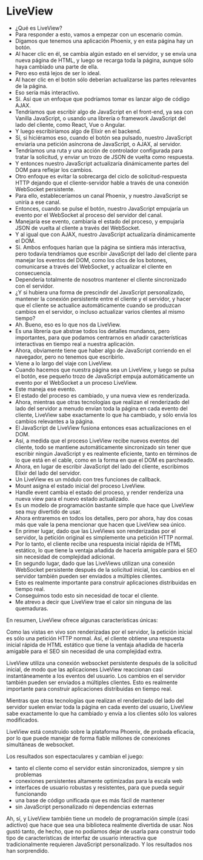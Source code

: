 # LiveView

- ¿Qué es LiveView?
- Para responder a esto, vamos a empezar con un escenario común.
- Digamos que tenemos una aplicación Phoenix, y en esta página hay un botón.
- Al hacer clic en él, se cambia algún estado en el servidor, y se envía una nueva página de HTML, y luego se recarga toda la página, aunque sólo haya cambiado una parte de ella.
- Pero eso está lejos de ser lo ideal.
- Al hacer clic en el botón sólo deberían actualizarse las partes relevantes de la página.
- Eso sería más interactivo.
- Sí. Así que un enfoque que podríamos tomar es lanzar algo de código AJAX.
- Tendríamos que escribir algo de JavaScript en el front-end, ya sea con Vanilla JavaScript, o usando una librería o framework JavaScript del lado del cliente, como React, Vue o Angular.
- Y luego escribiríamos algo de Elixir en el backend.
- Sí, si hiciéramos eso, cuando el botón sea pulsado, nuestro JavaScript enviaría una petición asíncrona de JavaScript, o AJAX, al servidor.
- Tendríamos una ruta y una acción de controlador configurada para tratar la solicitud, y enviar un trozo de JSON de vuelta como respuesta.
- Y entonces nuestro JavaScript actualizaría dinámicamente partes del DOM para reflejar los cambios.
- Otro enfoque es evitar la sobrecarga del ciclo de solicitud-respuesta HTTP dejando que el cliente-servidor hable a través de una conexión WebSocket persistente.
- Para ello, estableceríamos un canal Phoenix, y nuestro JavaScript se uniría a ese canal.
- Entonces, cuando se pulse el botón, nuestro JavaScript empujaría un evento por el WebSocket al proceso del servidor del canal.
- Manejaría ese evento, cambiaría el estado del proceso, y empujaría JSON de vuelta al cliente a través del WebSocket.
- Y al igual que con AJAX, nuestro JavaScript actualizaría dinámicamente el DOM.
- Sí. Ambos enfoques harían que la página se sintiera más interactiva, pero todavía tendríamos que escribir JavaScript del lado del cliente para manejar los eventos del DOM, como los clics de los botones, comunicarse a través del WebSocket, y actualizar el cliente en consecuencia.
- Dependería totalmente de nosotros mantener el cliente sincronizado con el servidor.
- ¿Y si hubiera una forma de prescindir del JavaScript personalizado, mantener la conexión persistente entre el cliente y el servidor, y hacer que el cliente se actualice automáticamente cuando se produzcan cambios en el servidor, o incluso actualizar varios clientes al mismo tiempo?
- Ah. Bueno, eso es lo que nos da LiveView.
- Es una librería que abstrae todos los detalles mundanos, pero importantes, para que podamos centrarnos en añadir características interactivas en tiempo real a nuestra aplicación.
- Ahora, obviamente tiene que haber algo de JavaScript corriendo en el navegador, pero no tenemos que escribirlo.
- Viene a lo largo del viaje con LiveView.
- Cuando hacemos que nuestra página sea un LiveView, y luego se pulsa el botón, ese pequeño trozo de JavaScript empuja automáticamente un evento por el WebSocket a un proceso LiveView.
- Este maneja ese evento.
- El estado del proceso es cambiado, y una nueva view es renderizada. 
- Ahora, mientras que otras tecnologías que realizan el renderizado del lado del servidor a menudo envían toda la página en cada evento del cliente, LiveView sabe exactamente lo que ha cambiado, y sólo envía los cambios relevantes a la página.
- El JavaScript de LiveView fusiona entonces esas actualizaciones en el DOM.
- Así, a medida que el proceso LiveView recibe nuevos eventos del cliente, todo se mantiene automáticamente sincronizado sin tener que escribir ningún JavaScript y es realmente eficiente, tanto en términos de lo que está en el cable, como en la forma en que el DOM es parcheado.
- Ahora, en lugar de escribir JavaScript del lado del cliente, escribimos Elixir del lado del servidor.
- Un LiveView es un módulo con tres funciones de callback.
- Mount asigna el estado inicial del proceso LiveView.
- Handle event cambia el estado del proceso, y render renderiza una nueva view para el nuevo estado actualizado.
- Es un modelo de programación bastante simple que hace que LiveView sea muy divertido de usar.
- Ahora entraremos en todos los detalles, pero por ahora, hay dos cosas más que vale la pena mencionar que hacen que LiveView sea único.
- En primer lugar, dado que las LiveViews son renderizadas por el servidor, la petición original es simplemente una petición HTTP normal.
- Por lo tanto, el cliente recibe una respuesta inicial rápida de HTML estático, lo que tiene la ventaja añadida de hacerla amigable para el SEO sin necesidad de complejidad adicional.
- En segundo lugar, dado que las LiveViews utilizan una conexión WebSocket persistente después de la solicitud inicial, los cambios en el servidor también pueden ser enviados a múltiples clientes.
- Esto es realmente importante para construir aplicaciones distribuidas en tiempo real.
- Conseguimos todo esto sin necesidad de tocar el cliente.
- Me atrevo a decir que LiveView trae el calor sin ninguna de las quemaduras.

En resumen, LiveView ofrece algunas características únicas:

Como las vistas en vivo son renderizadas por el servidor, la petición inicial es sólo una petición HTTP normal. Así, el cliente obtiene una respuesta inicial rápida de HTML estático que tiene la ventaja añadida de hacerla amigable para el SEO sin necesidad de una complejidad extra.

LiveView utiliza una conexión websocket persistente después de la solicitud inicial, de modo que las aplicaciones LiveView reaccionan casi instantáneamente a los eventos del usuario. Los cambios en el servidor también pueden ser enviados a múltiples clientes. Esto es realmente importante para construir aplicaciones distribuidas en tiempo real.

Mientras que otras tecnologías que realizan el renderizado del lado del servidor suelen enviar toda la página en cada evento del usuario, LiveView sabe exactamente lo que ha cambiado y envía a los clientes sólo los valores modificados.

LiveView está construido sobre la plataforma Phoenix, de probada eficacia, por lo que puede manejar de forma fiable millones de conexiones simultáneas de websocket.

Los resultados son espectaculares y cambian el juego:

  * tanto el cliente como el servidor están sincronizados, siempre y sin problemas
  * conexiones persistentes altamente optimizadas para la escala web
  * interfaces de usuario robustas y resistentes, para que pueda seguir funcionando
  * una base de código unificada que es más fácil de mantener
  * sin JavaScript personalizado ni dependencias externas

Ah, sí, y LiveView también tiene un modelo de programación simple (casi adictivo) que hace que sea una biblioteca realmente divertida de usar. Nos gustó tanto, de hecho, que no podíamos dejar de usarla para construir todo tipo de características de interfaz de usuario interactiva que tradicionalmente requieren JavaScript personalizado. Y los resultados nos han sorprendido.